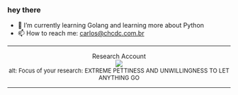 ### hey there 

- :seedling: I’m currently learning Golang and learning more about Python
- :mailbox: How to reach me: carlos@chcdc.com.br


---


<!-- xkcd -->
<p align="center">Research Account</br><img src=https://imgs.xkcd.com/comics/research_account.png></br><font size =2>alt: Focus of your research: EXTREME PETTINESS AND UNWILLINGNESS TO LET ANYTHING GO</br></font></p></table></p> 


<!-- xkcd -->
---
